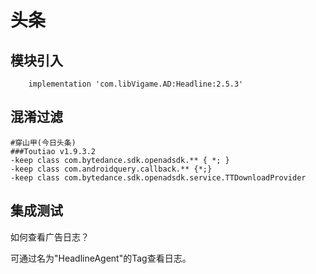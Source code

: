 # 头条

## 模块引入

```text
    implementation 'com.libVigame.AD:Headline:2.5.3'
```

## 混淆过滤

```text
#穿山甲(今日头条)
###Toutiao v1.9.3.2
-keep class com.bytedance.sdk.openadsdk.** { *; }
-keep class com.androidquery.callback.** {*;}
-keep class com.bytedance.sdk.openadsdk.service.TTDownloadProvider
```

## 集成测试

如何查看广告日志？

可通过名为"HeadlineAgent"的Tag查看日志。


